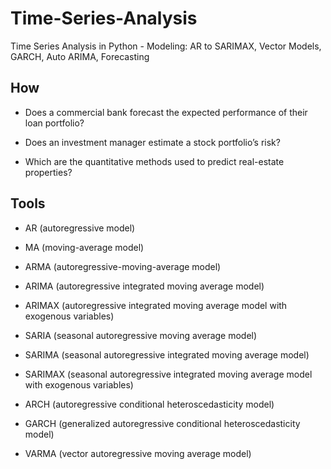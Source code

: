 # Time-Series-Analysis
Time Series Analysis in Python - Modeling: AR to SARIMAX, Vector Models, GARCH, Auto ARIMA, Forecasting


## How

- Does a commercial bank forecast the expected performance of their loan portfolio?

- Does an investment manager estimate a stock portfolio’s risk?

- Which are the quantitative methods used to predict real-estate properties?

## Tools

- AR (autoregressive model)

- MA (moving-average model)

- ARMA (autoregressive-moving-average model)

- ARIMA (autoregressive integrated moving average model)

- ARIMAX (autoregressive integrated moving average model with exogenous variables)

- SARIA (seasonal autoregressive moving average model)

- SARIMA (seasonal autoregressive integrated moving average model)

- SARIMAX (seasonal autoregressive integrated moving average model with exogenous variables)

- ARCH (autoregressive conditional heteroscedasticity model)

- GARCH (generalized autoregressive conditional heteroscedasticity model)

- VARMA (vector autoregressive moving average model)

